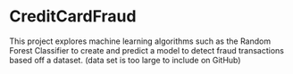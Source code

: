 # CreditCardFraud
This project explores machine learning algorithms such as the Random Forest Classifier to create and predict a model to detect fraud transactions based off a dataset.  (data set is too large to include on GitHub)
